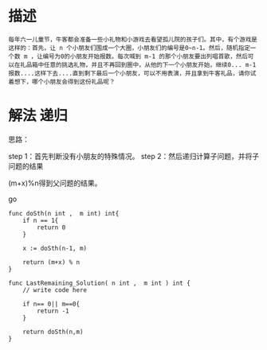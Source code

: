 # 描述
    每年六一儿童节，牛客都会准备一些小礼物和小游戏去看望孤儿院的孩子们。其中，有个游戏是这样的：首先，让 n 个小朋友们围成一个大圈，小朋友们的编号是0~n-1。然后，随机指定一个数 m ，让编号为0的小朋友开始报数。每次喊到 m-1 的那个小朋友要出列唱首歌，然后可以在礼品箱中任意的挑选礼物，并且不再回到圈中，从他的下一个小朋友开始，继续0... m-1报数....这样下去....直到剩下最后一个小朋友，可以不用表演，并且拿到牛客礼品，请你试着想下，哪个小朋友会得到这份礼品呢？
	
	
# 解法 递归

思路：


step 1：首先判断没有小朋友的特殊情况。
step 2：然后递归计算子问题，并将子问题的结果

(m+x)%n得到父问题的结果。


go
```
func doSth(n int ,  m int) int{
    if n == 1{
        return 0
    }

    x := doSth(n-1, m)

    return (m+x) % n
}

func LastRemaining_Solution( n int ,  m int ) int {
    // write code here

    if n== 0|| m==0{
        return -1
    }

    return doSth(n,m)
}
```